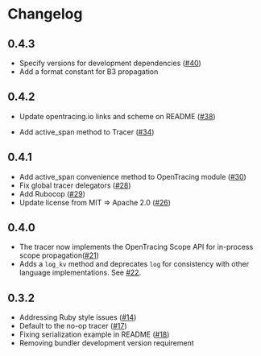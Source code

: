 # Changelog

## 0.4.3

* Specify versions for development dependencies ([#40](https://github.com/opentracing/opentracing-ruby/pull/40))
* Add a format constant for B3 propagation

## 0.4.2

* Update opentracing.io links and scheme on README ([#38](https://github.com/opentracing/opentracing-ruby/pull/38))

* Add active_span method to Tracer ([#34](https://github.com/opentracing/opentracing-ruby/pull/34))

## 0.4.1

* Add active_span convenience method to OpenTracing module ([#30](https://github.com/opentracing/opentracing-ruby/pull/30))
* Fix global tracer delegators ([#28](https://github.com/opentracing/opentracing-ruby/pull/28))
* Add Rubocop ([#29](https://github.com/opentracing/opentracing-ruby/pull/27))
* Update license from MIT => Apache 2.0 ([#26](https://github.com/opentracing/opentracing-ruby/pull/26))

## 0.4.0

* The tracer now implements the OpenTracing Scope API for in-process scope propagation([#21](https://github.com/opentracing/opentracing-ruby/pull/21))
* Adds a `log_kv` method and deprecates `log` for consistency with other language implementations. See [#22](https://github.com/opentracing/opentracing-ruby/pull/23).

## 0.3.2

* Addressing Ruby style issues ([#14](https://github.com/opentracing/opentracing-ruby/pull/14))
* Default to the no-op tracer ([#17](https://github.com/opentracing/opentracing-ruby/pull/17))
* Fixing serialization example in README ([#18](https://github.com/opentracing/opentracing-ruby/pull/18))
* Removing bundler development version requirement
